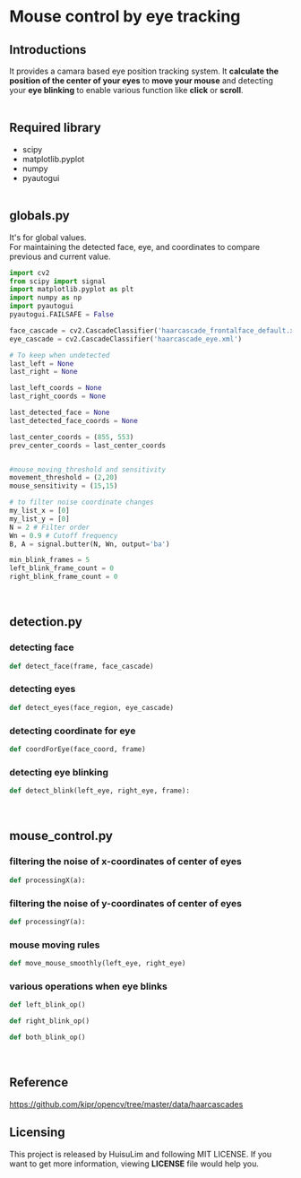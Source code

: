# Mouse control by eye tracking
## Introductions
It provides a camara based eye position tracking system. It **calculate the position of the center of your eyes** to **move your mouse** and  detecting your **eye blinking** to enable various function like **click** or **scroll**.  
&nbsp;  

## Required library
- scipy
- matplotlib.pyplot
- numpy
- pyautogui  
&nbsp;  

## globals.py
It's for global values.  
For maintaining the detected face, eye, and coordinates to compare previous and current value.  
```python
import cv2
from scipy import signal
import matplotlib.pyplot as plt
import numpy as np
import pyautogui
pyautogui.FAILSAFE = False

face_cascade = cv2.CascadeClassifier('haarcascade_frontalface_default.xml')
eye_cascade = cv2.CascadeClassifier('haarcascade_eye.xml')

# To keep when undetected 
last_left = None
last_right = None

last_left_coords = None
last_right_coords = None

last_detected_face = None
last_detected_face_coords = None

last_center_coords = (855, 553)
prev_center_coords = last_center_coords


#mouse_moving_threshold and sensitivity
movement_threshold = (2,20)
mouse_sensitivity = (15,15)

# to filter noise coordinate changes
my_list_x = [0]
my_list_y = [0]
N = 2 # Filter order
Wn = 0.9 # Cutoff frequency
B, A = signal.butter(N, Wn, output='ba')

min_blink_frames = 5
left_blink_frame_count = 0
right_blink_frame_count = 0
``` 
&nbsp;  

## detection.py
### detecting face
```python
def detect_face(frame, face_cascade)
```
### detecting eyes
```python
def detect_eyes(face_region, eye_cascade)
```
### detecting coordinate for eye
```python
def coordForEye(face_coord, frame)
```
### detecting eye blinking
```python
def detect_blink(left_eye, right_eye, frame):
```
&nbsp;  
## mouse_control.py
### filtering the noise of x-coordinates of center of eyes
```python
def processingX(a):
```
### filtering the noise of y-coordinates of center of eyes
```python
def processingY(a):
```
### mouse moving rules
```python
def move_mouse_smoothly(left_eye, right_eye)
```
### various operations when eye blinks
```python
def left_blink_op()
```
```python
def right_blink_op()
```
```python
def both_blink_op()
```  
&nbsp;

## Reference
https://github.com/kipr/opencv/tree/master/data/haarcascades
&nbsp;  

## Licensing
This project is released by HuisuLim and following MIT LICENSE.
If you want to get more information, viewing **LICENSE** file would help you.





